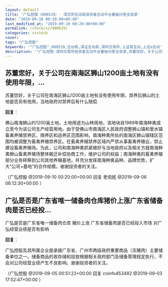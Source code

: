 ```yaml
---
layout: default
title: '广弘控股（000529）- 深交所互动易投资者互动平台董秘问答全收录'
date: "2019-09-10 00:20:00+00:00"
last_modified_at: "2019-09-10 00:20:00+00:00"
permalink: /stock/sz/000529/
categories: szstock
cover: 
tags: "广弘控股"
keywords: '"广弘控股",000529,互动易,深证互动易,深圳交易所,上证易互动,上证e互动'
description: '"广弘控股-深圳交易所投资者互动平台董秘问答全收录,苏董您好，关于公司在南海区狮山1200亩土地有没有使用年限，禁养后狮山的土地是否另有他用，当地政府对禁养后有什么赔偿"'
---
```


## 苏董您好，关于公司在南海区狮山1200亩土地有没有使用年限，...

苏董您好，关于公司在南海区狮山1200亩土地有没有使用年限，禁养后狮山的土地是否另有他用，当地政府对禁养后有什么赔偿

**回复**：

佛山南海狮山约1200亩土地，土地用途为山林用地，该地块自1989年南海种禽成立至今为该公司生产经营用地。由于受佛山市南海区人民政府调整狮山镇和里水镇畜禽养殖禁养区、限养区和适养区范围影响，南海种禽所处的南海区狮山镇辖区范围均被调整为畜禽养殖禁养区。在畜禽养殖禁养区域内严禁从事畜禽养殖业，禁止建设畜禽养殖场。为此，公司和南海种禽抓紧做好与当地政府以及相关方就南海种禽狮山畜禽养殖场整体搬迁补偿协商工作，维护公司的权益；南海种禽的畜禽养殖部分业务转移到公司其他养殖基地，并充分发挥南海种禽品种、品牌优势，扩大“公司+基地”的合作规模。谢谢投资者的关注。 

（广弘控股  @2019-09-10 00:20:00+00:00 回复 老佰姓  @2019-09-06 06:12:30+00:00 ）

## 广弘是否是广东省唯一储备肉仓库猪价上涨广东省储备肉是否已经投...

广弘是否是广东省唯一储备肉仓库   猪价上涨 广东省储备肉是否已经投入市场   对广弘经营业绩是否有影响

**回复**：

广弘控股及其所属企业是承接广东省、广州市两级政府重要商品（冻猪肉）主要储备单位之一。储备商品的收存储和投放根据相关政府部门及储备管理规定执行，不会对公司经营业绩产生不良影响。谢谢投资者的关注。 

（广弘控股  @2019-09-05 00:51:23+00:00 回复 cninfo453482  @2019-09-03 17:52:47+00:00 ）

